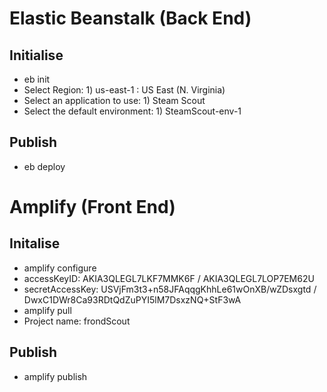 # Elastic Beanstalk (Back End)
## Initialise
* eb init
* Select Region: 1) us-east-1 : US East (N. Virginia)
* Select an application to use: 1) Steam Scout
* Select the default environment: 1) SteamScout-env-1

## Publish
* eb deploy

# Amplify (Front End)
## Initalise
* amplify configure
* accessKeyID: AKIA3QLEGL7LKF7MMK6F / AKIA3QLEGL7LOP7EM62U
* secretAccessKey: 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 / DwxC1DWr8Ca93RDtQdZuPYI5lM7DsxzNQ+StF3wA
* amplify pull
* Project name: frondScout

## Publish
* amplify publish
